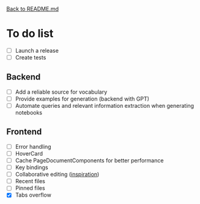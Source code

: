 [Back to README.md](./README.md)

# To do list

- [ ] Launch a release
- [ ] Create tests

## Backend

- [ ] Add a reliable source for vocabulary
- [ ] Provide examples for generation (backend with GPT)
- [ ] Automate queries and relevant information extraction when generating notebooks

## Frontend

- [ ] Error handling
- [ ] HoverCard
- [ ] Cache PageDocumentComponents for better performance
- [ ] Key bindings
- [ ] Collaborative editing ([inspiration](https://www.youtube.com/watch?v=Exr0iY_D-vw))
- [ ] Recent files
- [ ] Pinned files
- [x] Tabs overflow
